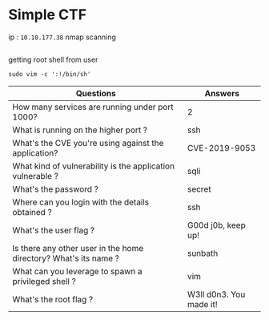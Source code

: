 # Simple CTF
ip : `10.10.177.38`
nmap scanning
``` nmap -A -sC -T5 -Pn 10.10.177.38 -oN nmap-scan.txt
```
getting root shell from user
```
sudo vim -c ':!/bin/sh'
```
| Questions | Answers |
|-----------|---------|
| How many services are running under port 1000? | 2 | 
| What is running on the higher port ? | ssh | 
| What's the CVE you're using against the application? | CVE-2019-9053 |
| What kind of vulnerability is the application vulnerable ? | sqli |
| What's the password ? | secret |
| Where can you login with the details obtained ? | ssh |
| What's the user flag ? | G00d j0b, keep up! |
| Is there any other user in the home directory? What's its name ? | sunbath |
| What can you leverage to spawn a privileged shell ? | vim |
| What's the root flag ? | W3ll d0n3. You made it! |

